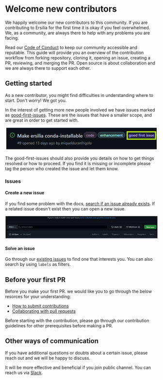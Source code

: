
# Welcome new contributors
We happily welcome our new contributors to this community. If you are contributing to Ersilia for the first time it is okay if you feel overwhelmed. We, as a community, are always there to help with any problems you are facing.

Read our [Code of Conduct](https://github.com/ersilia-os/ersilia/blob/master/NEW_CONTRIBUTORS.md) to keep our community accessible and reputable. This guide will provide you an overview of the contribution workflow from forking repository, cloning it, opening an issue, creating a PR, reviewing, and merging the PR. Open source is about collaboration and we are always there to support each other.

## Getting started
As a new contributor, you might find difficulties in understanding where to start. Don't worry! We got you.

In the interest of getting more new people involved we have issues marked as [good-first-issues](https://github.com/ersilia-os/ersilia/labels/good%20first%20issue). These are the issues that have a smaller scope, and are great in order to get started with.

<img src ="assets\good first issue.png" alt="">

The good-first-issues should also provide you details on how to get things resolved or how to proceed. If you find it is missing or incomplete please tag the person who created the issue and let them know.

### Issues

#### Create a new issue

If you find some problem with the docs, [search if an issue already exists](https://docs.github.com/en/github/searching-for-information-on-github/searching-on-github/searching-issues-and-pull-requests#search-by-the-title-body-or-comments). If a related issue doesn't exist then you can open a new issue.

<img src ="assets\new_issue_image.png" alt ="">

#### Solve an issue

Go through our [existing issues](https://github.com/ersilia-os/ersilia/issues) to find one that interests you. You can also search by using `labels` as filters. 

## Before your first PR
Before you make your first PR. we would like you to go through the below resorces for your understanding:
- [How to submit contributions](https://opensource.guide/how-to-contribute/#how-to-submit-a-contribution)
- [Collaborating with pull requests](https://docs.github.com/en/pull-requests/collaborating-with-pull-requests)

Before starting with the contribution, please go through our contribution guidelines for other prerequisites before making a PR.

## Other ways of communication
If you have additional questions or doubts about a certain issue, please reach out and we will be happy to discuss.

It will be more effective and beneficial if you join public channel. You can reach us via [Slack](https://app.slack.com/client/T038M82LJES/C038TTEGPD0).


